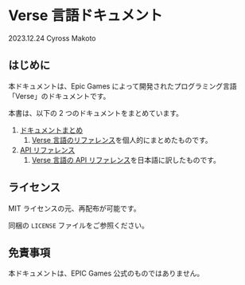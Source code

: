 # Verse 言語ドキュメント

2023.12.24 Cyross Makoto

## はじめに

本ドキュメントは、Epic Games によって開発されたプログラミング言語「Verse」のドキュメントです。

本書は、以下の 2 つのドキュメントをまとめています。

1. [ドキュメントまとめ](./ドキュメントまとめ/main.md)
   1. [Verse 言語のリファレンス](https://dev.epicgames.com/documentation/ja-jp/uefn/verse-language-reference)を個人的にまとめたものです。
2. [API リファレンス](./APIリファレンス/main.md)
   1. [Verse 言語の API リファレンス](https://dev.epicgames.com/documentation/ja-jp/uefn/verse-api)を日本語に訳したものです。

## ライセンス

MIT ライセンスの元、再配布が可能です。

同梱の `LICENSE` ファイルをご参照ください。

## 免責事項

本ドキュメントは、EPIC Games 公式のものではありません。

